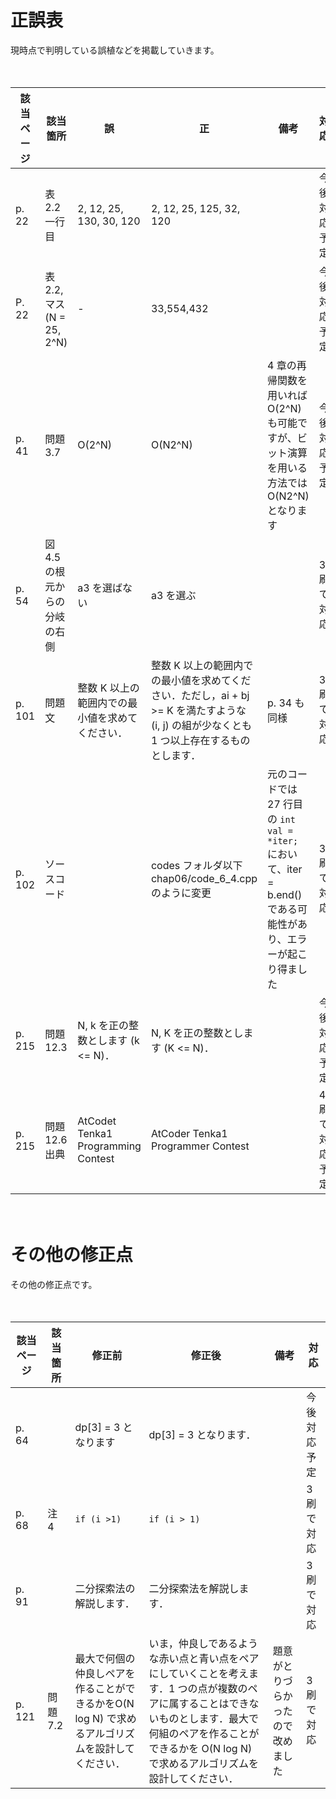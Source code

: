 # 正誤表

現時点で判明している誤植などを掲載していきます。

　

| 該当ページ | 該当箇所                      | 誤                                              | 正                                                           | 備考                                                         | 対応           |
| ---------- | ----------------------------- | ----------------------------------------------- | ------------------------------------------------------------ | ------------------------------------------------------------ | -------------- |
| p. 22      | 表 2.2 一行目                 | 2, 12, 25, 130, 30, 120                         | 2, 12, 25, 125, 32, 120                                      |                                                              | 今後対応予定   |
| P. 22      | 表 2.2, マス (N = 25, 2^N)    | -                                               | 33,554,432                                                   |                                                              | 今後対応予定   |
| p. 41      | 問題 3.7                      | O(2^N)                                          | O(N2^N)                                                      | 4 章の再帰関数を用いれば O(2^N) も可能ですが、ビット演算を用いる方法では O(N2^N) となります | 今後対応予定   |
| p. 54      | 図 4.5 の根元からの分岐の右側 | a3 を選ばない                                   | a3 を選ぶ                                                    |                                                              | 3 刷で対応     |
| p. 101     | 問題文                        | 整数 K 以上の範囲内での最小値を求めてください． | 整数 K 以上の範囲内での最小値を求めてください．ただし，ai + bj >= K を満たすような (i, j) の組が少なくとも 1 つ以上存在するものとします． | p. 34 も同様                                                 | 3 刷で対応     |
| p. 102     | ソースコード                  |                                                 | codes フォルダ以下 chap06/code_6_4.cpp のように変更          | 元のコードでは 27 行目の `int val = *iter;` において、iter = b.end() である可能性があり、エラーが起こり得ました | 3 刷で対応     |
| p. 215     | 問題 12.3                     | N, k を正の整数とします (k <= N)．              | N, K を正の整数とします (K <= N)．                           |                                                              | 今後対応予定   |
| p. 215     | 問題 12.6 出典                | AtCodet Tenka1 Programming Contest              | AtCoder Tenka1 Programmer Contest                            |                                                              | 4 刷で対応予定 |



　

# その他の修正点

その他の修正点です。

　

| 該当ページ | 該当箇所 | 修正前                                                       | 修正後                                                       | 備考                               | 対応         |
| ---------- | -------- | ------------------------------------------------------------ | ------------------------------------------------------------ | ---------------------------------- | ------------ |
| p. 64      |          | dp[3] = 3 となります                                         | dp[3] = 3 となります．                                       |                                    | 今後対応予定 |
| p. 68      | 注 4     | `if (i >1)`                                                  | `if (i > 1)`                                                 |                                    | 3 刷で対応   |
| p. 91      |          | 二分探索法の解説します．                                     | 二分探索法を解説します．                                     |                                    | 3 刷で対応   |
| p. 121     | 問題 7.2 | 最大で何個の仲良しペアを作ることができるかをO(N log N) で求めるアルゴリズムを設計してください． | いま，仲良しであるような赤い点と青い点をペアにしていくことを考えます．1 つの点が複数のペアに属することはできないものとします．最大で何組のペアを作ることができるかを O(N log N) で求めるアルゴリズムを設計してください． | 題意がとりづらかったので改めました | 3 刷で対応   |



